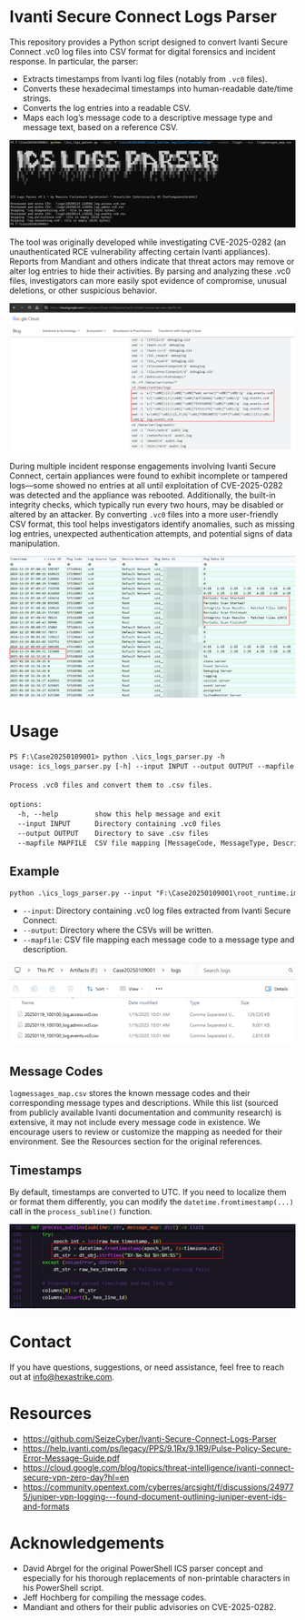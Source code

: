 # Ivanti Secure Connect Logs Parser

This repository provides a Python script designed to convert Ivanti Secure Connect .vc0 log files into CSV format for digital forensics and incident response. In particular, the parser:

- Extracts timestamps from Ivanti log files (notably from `.vc0` files).
- Converts these hexadecimal timestamps into human-readable date/time strings.
- Converts the log entries into a readable CSV.
- Maps each log’s message code to a descriptive message type and message text, based on a reference CSV.

![Script usage example](assets/ivanti_cve_2025_0282_script_usage.png)

The tool was originally developed while investigating CVE-2025-0282 (an unauthenticated RCE vulnerability affecting certain Ivanti appliances). Reports from Mandiant and others indicate that threat actors may remove or alter log entries to hide their activities. By parsing and analyzing these .vc0 files, investigators can more easily spot evidence of compromise, unusual deletions, or other suspicious behavior.

![Threat actor deleting event log entries](assets/ivanti_cve_2025_0282_log_clearing.png)

During multiple incident response engagements involving Ivanti Secure Connect, certain appliances were found to exhibit incomplete or tampered logs—some showed no entries at all until exploitation of CVE-2025-0282 was detected and the appliance was rebooted. Additionally, the built-in integrity checks, which typically run every two hours, may be disabled or altered by an attacker. By converting `.vc0` files into a more user-friendly CSV format, this tool helps investigators identify anomalies, such as missing log entries, unexpected authentication attempts, and potential signs of data manipulation.

![Missing logs detected](assets/ivanti_cve_2025_0282_missing_logs.png)

# Usage

```txt
PS F:\Case20250109001> python .\ics_logs_parser.py -h
usage: ics_logs_parser.py [-h] --input INPUT --output OUTPUT --mapfile MAPFILE

Process .vc0 files and convert them to .csv files.

options:
  -h, --help         show this help message and exit
  --input INPUT      Directory containing .vc0 files
  --output OUTPUT    Directory to save .csv files
  --mapfile MAPFILE  CSV file mapping [MessageCode, MessageType, Description]
```
## Example

```txt
python .\ics_logs_parser.py --input "F:\Case20250109001\root_runtime.img\[root]\runtime\logs" --output .\logs\ --map .\logmessages_map.csv
```

- `--input`: Directory containing .vc0 log files extracted from Ivanti Secure Connect.
- `--output`: Directory where the CSVs will be written.
- `--mapfile`: CSV file mapping each message code to a message type and description.

![Converted logfiles](assets/ivanti_cve_2025_0282_csv_output.png)

## Message Codes

`logmessages_map.csv` stores the known message codes and their corresponding message types and descriptions. While this list (sourced from publicly available Ivanti documentation and community research) is extensive, it may not include every message code in existence. We encourage users to review or customize the mapping as needed for their environment. See the Resources section for the original references.

## Timestamps

By default, timestamps are converted to UTC. If you need to localize them or format them differently, you can modify the `datetime.fromtimestamp(...)` call in the `process_subline()` function.

![Converted logfiles](assets/ivanti_cve_2025_0282_timestamp_modification.png)

# Contact

If you have questions, suggestions, or need assistance, feel free to reach out at info@hexastrike.com.

# Resources

- https://github.com/SeizeCyber/Ivanti-Secure-Connect-Logs-Parser
- https://help.ivanti.com/ps/legacy/PPS/9.1Rx/9.1R9/Pulse-Policy-Secure-Error-Message-Guide.pdf
- https://cloud.google.com/blog/topics/threat-intelligence/ivanti-connect-secure-vpn-zero-day?hl=en
- https://community.opentext.com/cyberres/arcsight/f/discussions/249775/juniper-vpn-logging---found-document-outlining-juniper-event-ids-and-formats

# Acknowledgements

- David Abrgel for the original PowerShell ICS parser concept and especially for his thorough replacements of non-printable characters in his PowerShell script.
- Jeff Hochberg for compiling the message codes.
- Mandiant and others for their public advisories on CVE-2025-0282.
